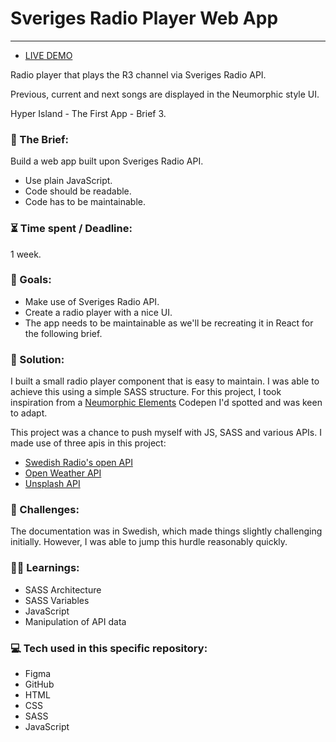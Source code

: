 # Sveriges Radio Player Web App

---

- [LIVE DEMO](https://harry-yates.github.io/radioPlayer/)

Radio player that plays the R3 channel via Sveriges Radio API.

Previous, current and next songs are displayed in the Neumorphic style UI.

Hyper Island - The First App - Brief 3.

### :open_file_folder: The Brief:

Build a web app built upon Sveriges Radio API.

- Use plain JavaScript.
- Code should be readable.
- Code has to be maintainable.

### :hourglass_flowing_sand: Time spent / Deadline:

1 week.

### :dart: Goals:

- Make use of Sveriges Radio API.
- Create a radio player with a nice UI.
- The app needs to be maintainable as we'll be recreating it in React for the following brief.

### :mechanical_arm: Solution:

I built a small radio player component that is easy to maintain. I was able to achieve this using a simple SASS structure. For this project, I took inspiration from a [Neumorphic Elements](https://codepen.io/myacode/pen/PoqQQNM) Codepen I'd spotted and was keen to adapt.

This project was a chance to push myself with JS, SASS and various APIs. I made use of three apis in this project:

- [Swedish Radio's open API](https://api.sr.se/api/documentation/v2/index.html)
- [Open Weather API](https://openweathermap.org/api)
- [Unsplash API](https://unsplash.com/developers)

### :anger: Challenges:

The documentation was in Swedish, which made things slightly challenging initially. However, I was able to jump this hurdle reasonably quickly.

### :man_student: Learnings:

- SASS Architecture
- SASS Variables
- JavaScript
- Manipulation of API data

### :computer: Tech used in this specific repository:

- Figma
- GitHub
- HTML
- CSS
- SASS
- JavaScript
